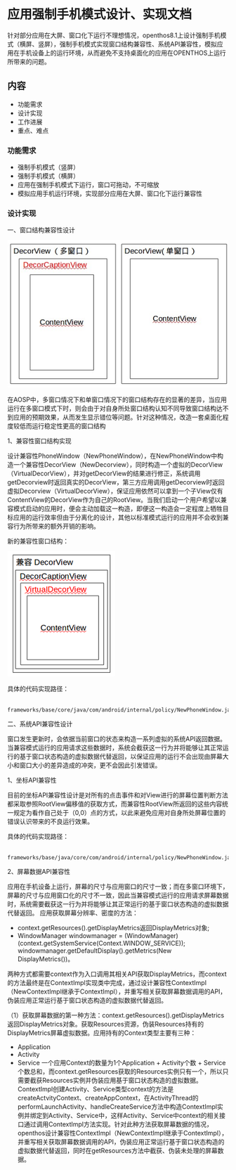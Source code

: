 # 应用强制手机模式设计、实现文档
   针对部分应用在大屏、窗口化下运行不理想情况，openthos8.1上设计强制手机模式（横屏、竖屏），强制手机模式实现窗口结构兼容性、系统API兼容性，模拟应用在手机设备上的运行环境，从而避免不支持桌面化的应用在OPENTHOS上运行所带来的问题。

## 内容
  - 功能需求
  - 设计实现
  - 工作进展
  - 重点、难点
  
### 功能需求
  - 强制手机模式（竖屏）
  - 强制手机模式（横屏）
  - 应用在强制手机模式下运行，窗口可拖动，不可缩放
  - 模拟应用手机运行环境，实现部分应用在大屏、窗口化下运行兼容性
  
### 设计实现
一、窗口结构兼容性设计

   ![](https://github.com/openthos/multiwin-analysis/blob/master/multiwindow/liuxx/prc/multiwindow.jpg)
   
在AOSP中，多窗口情况下和单窗口情况下的窗口结构存在的显著的差异，当应用运行在多窗口模式下时，则会由于对自身所处窗口结构认知不同导致窗口结构达不到应用的预期效果，从而发生显示错位等问题。针对这种情况，改造一套桌面化程度较低而运行稳定性更高的窗口结构

1、兼容性窗口结构实现

设计兼容性PhoneWindow（NewPhoneWindow），在NewPhoneWindow中构造一个兼容性DecorView（NewDecorview），同时构造一个虚拟的DecorView（VirtualDecorView），并对getDecorView的结果进行修正，系统调用getDecorview时返回真实的DecorView，第三方应用调用getDecorview时返回虚拟Decorview（VirtualDecorView），保证应用依然可以拿到一个子View仅有ContentView的DecorView作为自己的RootView。当我们启动一个用户希望以兼容模式启动的应用时，便会主动加载这一构造，即便这一构造会一定程度上牺牲目标应用的运行效率但由于分离化的设计，其他以标准模式运行的应用并不会收到兼容行为所带来的额外开销的影响。

新的兼容性窗口结构：

![](https://github.com/openthos/multiwin-analysis/blob/master/multiwindow/liuxx/prc/newphonewindow.PNG)

具体的代码实现路径：
    
      frameworks/base/core/java/com/android/internal/policy/NewPhoneWindow.java
 
二、系统API兼容性设计

窗口发生更新时，会依据当前窗口的状态来构造一系列虚拟的系统API返回数据。当兼容模式运行的应用请求这些数据时，系统会截获这一行为并将能够让其正常运行的基于窗口状态构造的虚拟数据代替返回，以保证应用的运行不会出现由屏幕大小和窗口大小的差异造成的冲突，更不会因此引发错误。

1、坐标API兼容性

目前的坐标API兼容性设计是对所有的点击事件和对View进行的屏幕位置判断方法都采取参照RootView偏移值的获取方式，而兼容性RootView所返回的这些内容统一规定为看作自己处于（0,0）点的方式，以此来避免应用对自身所处屏幕位置的错误认识带来的不良运行效果。

具体的代码实现路径：

      frameworks/base/java/core/com/android/internal/policy/NewPhoneWindow.java
      
2、屏幕数据API兼容性
 
应用在手机设备上运行，屏幕的尺寸与应用窗口的尺寸一致；而在多窗口环境下，屏幕的尺寸与应用窗口化的尺寸不一致，因此当兼容模式运行的应用请求屏幕数据时，系统需要截获这一行为并将能够让其正常运行的基于窗口状态构造的虚拟数据代替返回。 应用获取屏幕分辨率、密度的方法：
   - context.getResources().getDisplayMetrics返回DisplayMetrics对象;
   - WindowManager windowmanager = (WindowManager) (context.getSystemService(Context.WINDOW_SERVICE));<br />windowmanager.getDefaultDisplay().getMetrics(New DisplayMetrics())。

两种方式都需要context作为入口调用其相关API获取DisplayMetrics，而context的方法最终是在ContextImpl实现类中完成，通过设计兼容性ContextImpl（NewContextImpl继承于ContextImpl），并重写相关获取屏幕数据调用的API，伪装应用正常运行基于窗口状态构造的虚拟数据代替返回。

（1）获取屏幕数据的第一种方法：context.getResources().getDisplayMetrics返回DisplayMetrics对象。获取Resources资源，伪装Resources持有的DisplayMetrics屏幕虚拟数据。应用持有的Context类型主要有三种：
   - Application
   - Activity
   - Service
一个应用Context的数量为1个Application + Activity个数 + Service个数总和，而context.getResources获取的Resources实例只有一个，所以只需要截获Resources实例并伪装应用基于窗口状态构造的虚拟数据。ContextImpl创建Activity、Service类型context的方法是createActvityContext、createAppContext，在ActivityThread的performLaunchActivity、handleCreateService方法中构造ContextImpl实例并绑定到Activity、Service中，这样Activity、Service中context的相关接口通过调用ContextImpl方法实现。针对此种方法获取屏幕数据的情况，openthos设计兼容性ContextImpl（NewContextImpl继承于ContextImpl），并重写相关获取屏幕数据调用的API，伪装应用正常运行基于窗口状态构造的虚拟数据代替返回，同时在getResources方法中截获、伪装未处理的屏幕数据。
   
  
  
   
   
  
 

 







